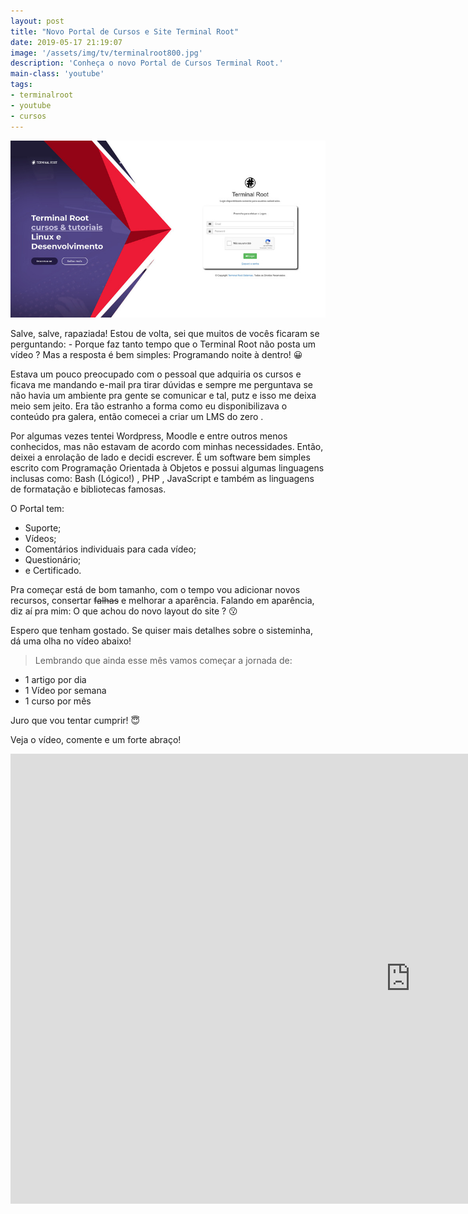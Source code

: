 ```yaml
---
layout: post
title: "Novo Portal de Cursos e Site Terminal Root"
date: 2019-05-17 21:19:07
image: '/assets/img/tv/terminalroot800.jpg'
description: 'Conheça o novo Portal de Cursos Terminal Root.'
main-class: 'youtube'
tags:
- terminalroot
- youtube
- cursos
---
```


![Banner da Postagem](/assets/img/tv/terminalroot800.jpg)

Salve, salve, rapaziada! Estou de volta, sei que muitos de vocês ficaram se perguntando: - Porque faz tanto tempo que o Terminal Root não posta um vídeo ? Mas a resposta é bem simples: Programando noite à dentro! 😀

Estava um pouco preocupado com o pessoal que adquiria os cursos e ficava me mandando e-mail pra tirar dúvidas e sempre me perguntava se não havia um ambiente pra gente se comunicar e tal, putz e isso me deixa meio sem jeito. Era tão estranho a forma como eu disponibilizava o conteúdo pra galera, então comecei a criar um LMS do zero .

Por algumas vezes tentei Wordpress, Moodle e entre outros menos conhecidos, mas não estavam de acordo com minhas necessidades. Então, deixei a enrolação de lado e decidi escrever. É um software bem simples escrito com Programação Orientada à Objetos e possui algumas linguagens inclusas como: Bash (Lógico!) , PHP , JavaScript e também as linguagens de formatação e bibliotecas famosas.

O Portal tem:

+ Suporte;
+ Vídeos;
+ Comentários individuais para cada vídeo;
+ Questionário;
+ e Certificado.

Pra começar está de bom tamanho, com o tempo vou adicionar novos recursos, consertar ~~falhas~~ e melhorar a aparência. Falando em aparência, diz aí pra mim: O que achou do novo layout do site ? 😗

Espero que tenham gostado. Se quiser mais detalhes sobre o sisteminha, dá uma olha no vídeo abaixo!

> Lembrando que ainda esse mês vamos começar a jornada de:

+ 1 artigo por dia
+ 1 Vídeo por semana
+ 1 curso por mês

Juro que vou tentar cumprir! 😇

Veja o vídeo, comente e um forte abraço!

<iframe width="1280" height="720" src="https://www.youtube.com/embed/v4Dn6Yf61ww" frameborder="0" allow="accelerometer; autoplay; encrypted-media; gyroscope; picture-in-picture" allowfullscreen></iframe>



<script async src="https://pagead2.googlesyndication.com/pagead/js/adsbygoogle.js"></script>

<!-- Informat -->
<ins class="adsbygoogle"
 style="display:block"
 data-ad-client="ca-pub-2838251107855362"
 data-ad-slot="2327980059"
 data-ad-format="auto"
 data-full-width-responsive="true"></ins>

<script>
(adsbygoogle = window.adsbygoogle || []).push({});
</script>

